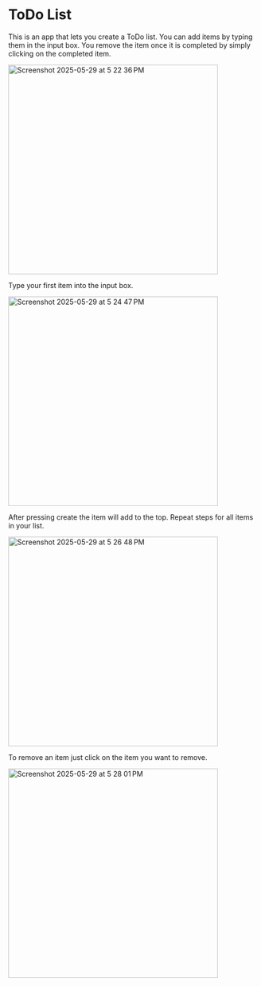 <h1>ToDo List</h1>

<p>This is an app that lets you create a ToDo list. You can add items by typing them in the input box. You remove the item once it is completed by simply clicking on the completed item.</p>

<p><img width="421" alt="Screenshot 2025-05-29 at 5 22 36 PM" src="https://github.com/user-attachments/assets/8ee6970e-003d-4bda-8d81-e9847e9856e4" /></p>

<p>Type your first item into the input box.</p>
<p><img width="421" alt="Screenshot 2025-05-29 at 5 24 47 PM" src="https://github.com/user-attachments/assets/6addda93-824d-492f-844d-3763b2100400" /></p>
<p>After pressing create the item will add to the top. Repeat steps for all items in your list. </p>
<p><img width="421" alt="Screenshot 2025-05-29 at 5 26 48 PM" src="https://github.com/user-attachments/assets/0b2b3697-7cc8-40ce-aca2-c95307570da8" /></p>
<p>To remove an item just click on the item you want to remove.</p>
<p><img width="421" alt="Screenshot 2025-05-29 at 5 28 01 PM" src="https://github.com/user-attachments/assets/bd2d197e-475f-430f-80b2-16071570322d" /></p>
